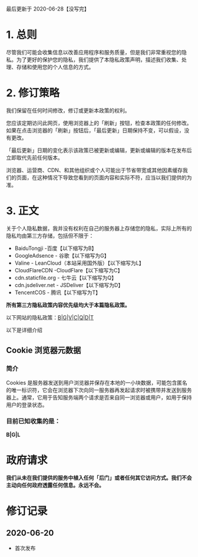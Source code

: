 <div class="message"><div class="message-body">最后更新于 2020-06-28【没写完】</div></div>

# 1. 总则

尽管我们可能会收集信息以改善应用程序和服务质量，但是我们非常重视您的隐私。为了更好的保护您的隐私，我们提供了本隐私政策声明，描述我们收集、处理、存储和使用您的个人信息的方式。

# 2. 修订策略

我们保留在任何时间修改，修订或更新本政策的权利。

<div class="message is-warning"><div class="message-body">
<p>您应该定期访问此网页，使用浏览器上的「刷新」按钮，检查本政策的任何修改。如果在点击浏览器的「刷新」按钮后，「最后更新」日期保持不变，可以假设，没有更改。</p>
</div></div>

「最后更新」日期的变化表示该政策已被更新或编辑，更新或编辑的版本在发布后立即取代先前任何版本。

浏览器、运营商、CDN、和其他组织或个人可能出于节省带宽或其他因素缓存我们的页面，在这种情况下导致您看到的页面内容和实际不符，应当以我们提供的为准。


# 3. 正文

关于个人隐私数据，我并没有权利在自己的服务器上存储您的隐私，实际上所有的隐私均由第三方存储，包括但不限于：

- BaiduTongji -百度【以下缩写为B】
- GoogleAdsence - 谷歌【以下缩写为G】
- Valine - LeanCloud（本站采用国外版）【以下缩写为L】
- CloudFlareCDN -CloudFlare【以下缩写为C】
- cdn.staticfile.org - 七牛云【以下缩写为Q】
- cdn.jsdeliver.net - JSDeliver【以下缩写为D】
- TencentCOS - 腾讯【以下缩写为T】

**所有第三方隐私政策内容优先级均大于本篇隐私政策。**

以下网站的隐私政策：[B](http://privacy.baidu.com/detail?id=288)|[G](https://policies.google.com/technologies/product-privacy)|[V](https://leancloud.app/privacy/)|[C](https://www.cloudflare.com/zh-cn/privacypolicy/)|[Q](https://www.qiniu.com/privacy-right)|[D](https://www.jsdelivr.com/privacy-policy)|[T](https://cloud.tencent.com/document/product/301/11470)

以下是详细介绍

## Cookie 浏览器元数据

### 简介

Cookies 是服务器发送到用户浏览器并保存在本地的一小块数据，可能包含匿名的唯一标识符，它会在浏览器下次向同一服务器再发起请求时被携带并发送到服务器上。通常，它用于告知服务端两个请求是否来自同一浏览器或用户，如用于保持用户的登录状态。

### 目前已知收集的是：

**B|G|L**


# 政府请求

<div class="message is-success"><div class="message-body">
<p><strong>我们从未在我们提供的服务中植入任何「后门」或者任何其它访问方式。我们不会主动向任何政府透露任何信息。永远不会。</strong></p>
</div></div>

# 修订记录

## 2020-06-20

- 首次发布
